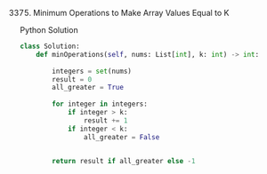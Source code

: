 3375. Minimum Operations to Make Array Values Equal to K

Python Solution
```python
class Solution:
    def minOperations(self, nums: List[int], k: int) -> int:
        
        integers = set(nums)
        result = 0
        all_greater = True
        
        for integer in integers:
            if integer > k:
                result += 1
            if integer < k:
                all_greater = False


        return result if all_greater else -1
```
